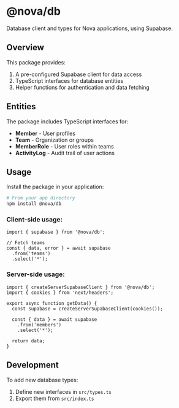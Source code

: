 # @nova/db

Database client and types for Nova applications, using Supabase.

## Overview

This package provides:

1. A pre-configured Supabase client for data access
2. TypeScript interfaces for database entities
3. Helper functions for authentication and data fetching

## Entities

The package includes TypeScript interfaces for:

- **Member** - User profiles
- **Team** - Organization or groups
- **MemberRole** - User roles within teams
- **ActivityLog** - Audit trail of user actions

## Usage

Install the package in your application:

```bash
# From your app directory
npm install @nova/db
```

### Client-side usage:

```tsx
import { supabase } from '@nova/db';

// Fetch teams
const { data, error } = await supabase
  .from('teams')
  .select('*');
```

### Server-side usage:

```tsx
import { createServerSupabaseClient } from '@nova/db';
import { cookies } from 'next/headers';

export async function getData() {
  const supabase = createServerSupabaseClient(cookies());
  
  const { data } = await supabase
    .from('members')
    .select('*');
    
  return data;
}
```

## Development

To add new database types:

1. Define new interfaces in `src/types.ts`
2. Export them from `src/index.ts` 